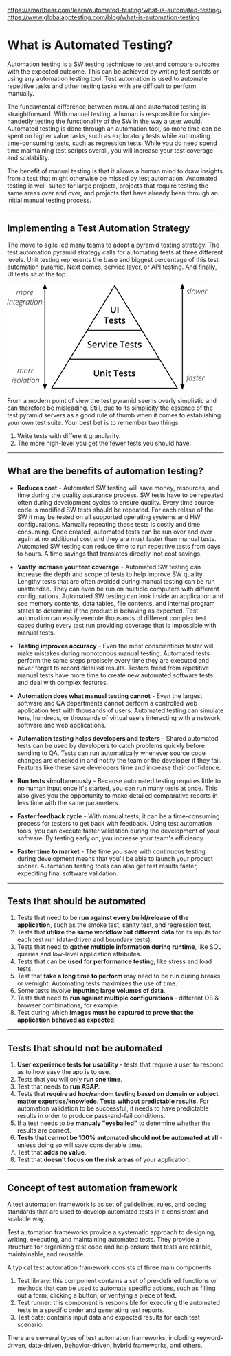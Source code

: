 https://smartbear.com/learn/automated-testing/what-is-automated-testing/
https://www.globalapptesting.com/blog/what-is-automation-testing


# What is Automated Testing?

Automation testing is a SW testing technique to test and compare outcome with the expected outcome. This can be achieved by writing test scripts or using any automation testing tool. Test automation is used to automate repetitive tasks and other testing tasks with are difficult to perform manually.

The fundamental difference between manual and automated testing is straightforward. With manual testing, a human is responsible for single-handedly testing the functionality of the SW in the way a user would. Automated testing is done through an automation tool, so more time can be spent on higher value tasks, such as exploratory tests while automating time-consuming tests, such as regression tests. While you do need spend time maintaining test scripts overall, you will increase your test coverage and scalability.

The benefit of manual testing is that it allows a human mind to draw insights from a test that might otherwise be missed by test automation. Automated testing is well-suited for large projects, projects that require testing the same areas over and over, and projects that have already been through an initial manual testing process.

<hr>

## Implementing a Test Automation Strategy

The move to agile led many teams to adopt a pyramid testing strategy. The test automation pyramid strategy calls for automating tests at three different levels. Unit testing represents the base and biggest percentage of this test automation pyramid. Next comes, service layer, or API testing. And finally, UI tests sit at the top.

![Test Pyramid](../00_resources/01_img/test_automation/testPyramid.png)

From a modern point of view the test pyramid seems overly simplistic and can therefore be misleading. Still, due to its simplicity the essence of the test pyramid servers as a good rule of thumb when it comes to establishing your own test suite. Your best bet is to remember two things:

1. Write tests with different granularity.
2. The more high-level you get the fewer tests you should have.

<hr>

## What are the benefits of automation testing?

- **Reduces cost** - Automated SW testing will save money, resources, and time during the quality assurance process. SW tests have to be repeated often during development cycles to ensure quality. Every time source code is modified SW tests should be repeated. For each relase of the SW it may be tested on all supported operating systems and HW configurations. Manually repeating these tests is costly and time consuming. Once created, automated tests can be run over and over again at no additional cost and they are must faster than manual tests. Automated SW testing can reduce time to run repetitive tests from days to hours. A time savings that translates directly inot cost savings.

- **Vastly increase your test coverage** - Automated SW testing can increase the depth and scope of tests to help improve SW quality. Lengthy tests that are often avoided during manual testing can be run unattended. They can even be run on multiple computers with different configurations. Automated SW testing can look inside an application and see memory contents, data tables, file contents, and internal program states to determine if the product is behaving as expected. Test automation can easily execute thousands of different complex test cases during every test run providing coverage that is impossible with manual tests.

- **Testing improves accuracy** - Even the most conscientious tester will make mistakes during monotonous manual testing. Automated tests perform the same steps precisely every time they are executed and never forget to record detailed results. Testers freed from repetitive manual tests have more time to create new automated software tests and deal with complex features.

- **Automation does what manual testing cannot** - Even the largest software and QA departments cannot perform a controlled web application test with thousands of users. Automated testing can simulate tens, hundreds, or thousands of virtual users interacting with a network, software and web applications.

- **Automation testing helps developers and testers** - Shared automated tests can be used by developers to catch problems quickly before sending to QA. Tests can run automatically whenever source code changes are checked in and notify the team or the developer if they fail. Features like these save developers time and increase their confidence.

- **Run tests simultaneously** - Because automated testing requires little to no human input once it's started, you can run many tests at once. This also gives you the opportunity to make detailed comparative reports in less time with the same parameters.

- **Faster feedback cycle** - With manual tests, it can be a time-consuming process for testers to get back with feedback. Using test automation tools, you can execute faster validation during the development of your software. By testing early on, you increase your team's efficiency.

- **Faster time to market** - The time you save with continuous testing during development means that you'll be able to launch your product sooner. Automation testing tools can also get test results faster, expediting final software validation.

<hr>

## Tests that should be automated

1. Tests that need to be **run against every build/release of the application**, such as the smoke test, sanity test, and regression test.
2. Tests that **utilize the same workflow but different data** for its inputs for each test run (data-driven and boundary tests).
3. Tests that need to **gather multiple information during runtime**, like SQL queries and low-level application attributes.
4. Tests that can be **used for performance testing**, like stress and load tests.
5. Test that **take a long time to perform** may need to be run during breaks or vernight. Automating tests maximizes the use of time.
6. Some tests involve **inputting large volumes of data**.
7. Tests that need to **run against multiple configurations** - different OS & browser combinations, for example.
8. Test during which **images must be captured to prove that the application behaved as expected**.

<hr>

## Tests that should not be automated

1. **User experience tests for usability** - tests that require a user to respond as to how easy the app is to use.
2. Tests that you will only **run one time**.
3. Test that needs to **run ASAP**.
4. Tests that **require ad hoc/random testing based on domain or subject matter expertise/knowlede. Tests without predictable results**. For automation validation to be successful, it needs to have predictable results in order to produce pass-and-fail conditions.
5. If a test needs to be **manualy "eyeballed"** to determine whether the results are correct.
6. **Tests that cannot be 100% automated should not be automated at all** - unless doing so will save considerable time.
7. Test that **adds no value**.
8. Test that **doesn't focus on the risk areas** of your application.

---

## Concept of test automation framework

A test automation framework is as set of guildelines, rules, and coding standards that are used to develop automated tests in a consistent and scalable way.

Test automation frameworks provide a systematic approach to designing, writing, executing, and maintaining automated tests. They provide a structure for organizing test code and help ensure that tests are reliable, maintainable, and reusable.

A typical test automation framework consists of three main components:
1. Test library: this component contains a set of pre-defined functions or methods that can be used to automate specific actions, such as filling out a form, clicking a button, or verifying a piece of text.
2. Test runner: this component is responsible for executing the automated tests in a specific order and generating test reports.
3. Test data: contains input data and expected results for each test scenario.

There are serveral types of test automation frameworks, including keyword-driven, data-driven, behavior-driven, hybrid frameworks, and others.